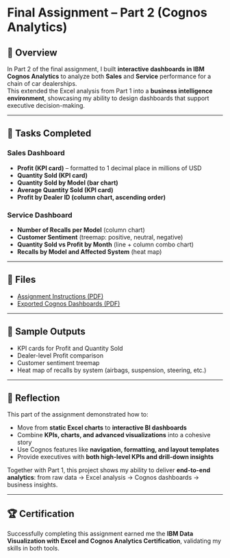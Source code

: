 # Final Assignment – Part 2 (Cognos Analytics)

## 📖 Overview
In Part 2 of the final assignment, I built **interactive dashboards in IBM Cognos Analytics** to analyze both **Sales** and **Service** performance for a chain of car dealerships.  
This extended the Excel analysis from Part 1 into a **business intelligence environment**, showcasing my ability to design dashboards that support executive decision-making.

---

## 🎯 Tasks Completed
### Sales Dashboard
- **Profit (KPI card)** – formatted to 1 decimal place in millions of USD  
- **Quantity Sold (KPI card)**  
- **Quantity Sold by Model (bar chart)**  
- **Average Quantity Sold (KPI card)**  
- **Profit by Dealer ID (column chart, ascending order)**  

### Service Dashboard
- **Number of Recalls per Model** (column chart)  
- **Customer Sentiment** (treemap: positive, neutral, negative)  
- **Quantity Sold vs Profit by Month** (line + column combo chart)  
- **Recalls by Model and Affected System** (heat map)  

---

## 📂 Files
- [Assignment Instructions (PDF)](./Final%20Assignment%20-%20Part%202.pdf)  
- [Exported Cognos Dashboards (PDF)](./final-assignment-cognos.pdf)  

---

## 📸 Sample Outputs
- KPI cards for Profit and Quantity Sold  
- Dealer-level Profit comparison  
- Customer sentiment treemap  
- Heat map of recalls by system (airbags, suspension, steering, etc.)  

---

## 📝 Reflection
This part of the assignment demonstrated how to:
- Move from **static Excel charts** to **interactive BI dashboards**  
- Combine **KPIs, charts, and advanced visualizations** into a cohesive story  
- Use Cognos features like **navigation, formatting, and layout templates**  
- Provide executives with **both high-level KPIs and drill-down insights**  

Together with Part 1, this project shows my ability to deliver **end-to-end analytics**: from raw data → Excel analysis → Cognos dashboards → business insights.

---

## 🏆 Certification
Successfully completing this assignment earned me the **IBM Data Visualization with Excel and Cognos Analytics Certification**, validating my skills in both tools.
